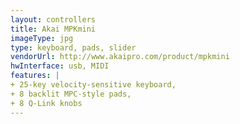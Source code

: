 ```yaml
---
layout: controllers
title: Akai MPKmini
imageType: jpg
type: keyboard, pads, slider
vendorUrl: http://www.akaipro.com/product/mpkmini
hwInterface: usb, MIDI
features: |
+ 25-key velocity-sensitive keyboard,
+ 8 backlit MPC-style pads,  
+ 8 Q-Link knobs
---
```




